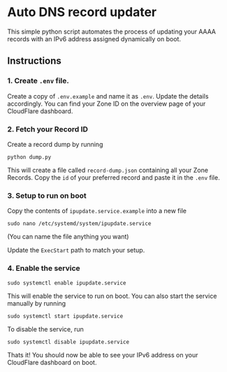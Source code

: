 # Auto DNS record updater

This simple python script automates the process of updating your AAAA records with an IPv6 address assigned dynamically on boot.

## Instructions

### 1. Create `.env` file.

Create a copy of `.env.example` and name it as `.env`. Update the details accordingly.
You can find your Zone ID on the overview page of your CloudFlare dashboard.

### 2. Fetch your Record ID

Create a record dump by running
```
python dump.py
```

This will create a file called `record-dump.json` containing all your Zone Records. Copy the `id` of your preferred record and paste it in the `.env` file.

### 3. Setup to run on boot

Copy the contents of `ipupdate.service.example` into a new file

```
sudo nano /etc/systemd/system/ipupdate.service
```
(You can name the file anything you want)

Update the `ExecStart` path to match your setup.


### 4. Enable the service

```
sudo systemctl enable ipupdate.service
```

This will enable the service to run on boot.
You can also start the service manually by running
```
sudo systemctl start ipupdate.service
```

To disable the service, run
```
sudo systemctl disable ipupdate.service
```

Thats it! You should now be able to see your IPv6 address on your CloudFlare dashboard on boot.
